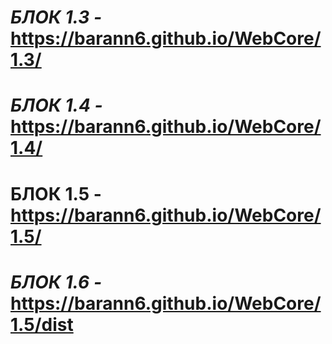 # *БЛОК 1.3 -* https://barann6.github.io/WebCore/1.3/

# *БЛОК 1.4 -* https://barann6.github.io/WebCore/1.4/

# **БЛОК 1.5 -** https://barann6.github.io/WebCore/1.5/

# ***БЛОК 1.6 -*** https://barann6.github.io/WebCore/1.5/dist
